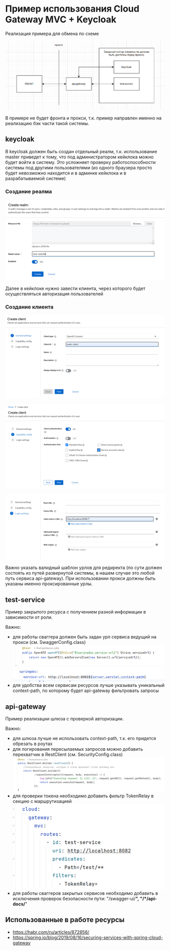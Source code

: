 # Пример использования Cloud Gateway MVC + Keycloak

Реализация примера для обмена по схеме

![img.png](resources/schema.png)

В примере не будет фронта и прокси, т.к. пример направлен именно на реализацию бэк части такой системы.

## keycloak

В keycloak должен быть создан отдельный реалм, 
т.к. использование master приведет к тому, что под администратором кейклока можно будет войти в систему.
Это усложняет проверку работоспособности системы под другими пользователями 
(из одного браузера просто будет невозможно находится и в админке кейклока и в разрабатываемой системе)

### Создание реалма
![img.png](resources/realm.png)

Далее в кейклоке нужно завести клиента, через которого будет осуществляться авторизация пользователей

### Создание клиента
![img_1.png](resources/client-general.png)

![img_2.png](resources/client-capability.png)

![img_3.png](resources/client-urls.png)

Важно указать валидный шаблон урлов для редиректа (по сути должен состоять из путей развернутой системы, 
в нашем случае это любой путь сервиса api-gateway). 
При использовании прокси должны быть указаны именно проксированные урлы.

## test-service

Пример закрытого ресурса с получением разной информации в зависимости от роли.

Важно:
- для работы сваггера должен быть задан урл сервиса ведущий на прокси (см. SwaggerConfig.class)
![img.png](resources/swagger-code.png)
![img_1.png](resources/swagger-config.png)
- для удобства всем сервисам ресурсов лучше указывать уникальный context-path, по которому будет api-gateway фильтровать запросы

## api-gateway

Пример реализации шлюза с проверкой авторизации.

Важно:
- для шлюза лучше не использовать context-path, т.к. его придется обрезать в роутах
- для логирования пересылаемых запросов можно добавить перехватчик в RestClient (см. SecurityConfig.class)
![img.png](resources/log-gateway.png)
- для проверки токена необходимо добавить фильтр TokenRelay в секцию с маршрутизацией
![img_1.png](resources/token-gateway.png)
- для работы сваггеров закрытых сервисов необходимо добавить в исключения проверок безопасности пути: "/swagger-ui/**",
  "/*/api-docs/**"

## Использованные в работе ресурсы

- https://habr.com/ru/articles/872856/
- https://spring.io/blog/2019/08/16/securing-services-with-spring-cloud-gateway
